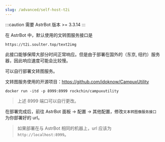 ```yaml
---
slug: /advanced/self-host-t2i
---
```


:::caution
需要 AstrBot 版本 >= 3.3.14
:::

在 AstrBot 中，默认使用的文转图服务接口是

```plain
https://t2i.soulter.top/text2img
```

此接口能够保障大部分时间正常响应。但是由于部署在国外的（东京, 纽约）服务器，因此响应速度可能会比较慢。

可以自行部署文转图服务。

文转图服务使用的开源项目：https://github.com/idoknow/CampuxUtility

```
docker run -itd -p 8999:8999 rockchin/campuxutility
```

> 上述 8999 端口可以自行更改。

在部署完成后，前往 AstrBot 面板 -> 配置 -> 其他配置，修改`文本转图像服务接口` 为你部署好的 url。

> 如果部署在与 AstrBot 相同的机器上，url 应该为 `http://localhost:8999`。

